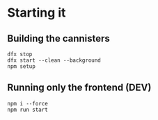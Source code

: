 # Starting it

## Building the cannisters
```
dfx stop
dfx start --clean --background
npm setup
```

## Running only the frontend (DEV)

```
npm i --force
npm run start
```
